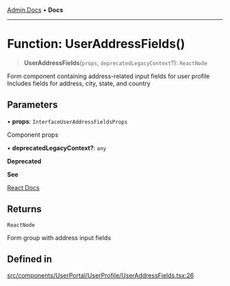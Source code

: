 [Admin Docs](/) • **Docs**

***

# Function: UserAddressFields()

> **UserAddressFields**(`props`, `deprecatedLegacyContext`?): `ReactNode`

Form component containing address-related input fields for user profile
Includes fields for address, city, state, and country

## Parameters

• **props**: `InterfaceUserAddressFieldsProps`

Component props

• **deprecatedLegacyContext?**: `any`

**Deprecated**

**See**

[React Docs](https://legacy.reactjs.org/docs/legacy-context.html#referencing-context-in-lifecycle-methods)

## Returns

`ReactNode`

Form group with address input fields

## Defined in

[src/components/UserPortal/UserProfile/UserAddressFields.tsx:26](https://github.com/PalisadoesFoundation/talawa-admin/blob/main/src/components/UserPortal/UserProfile/UserAddressFields.tsx#L26)
